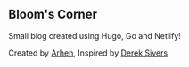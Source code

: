 ## Bloom's Corner

Small blog created using Hugo, Go and Netlify!


Created by [Arhen](https://github.com/arhen), Inspired by [Derek Sivers](https://sive.rs/now)
